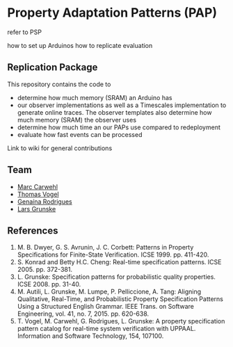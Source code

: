 # Property Adaptation Patterns (PAP)

refer to PSP

how to set up Arduinos
how to replicate evaluation
## Replication Package
This repository contains the code to
* determine how much memory (SRAM) an Arduino has
* our observer implementations as well as a Timescales implementation to generate online traces. The observer templates also determine how much memory (SRAM) the observer uses
* determine how much time an our PAPs use compared to redeployment
* evaluate how fast events can be processed

Link to wiki for general contributions

## Team
* [Marc Carwehl](https://github.com/carwehlm)
* [Thomas Vogel](https://github.com/thomas-vogel)
* [Genaína Rodrigues](https://github.com/genaina)
* [Lars Grunske](https://github.com/larsgrunske)

## References
1. M. B. Dwyer, G. S. Avrunin, J. C. Corbett: Patterns in Property Specifications for Finite-State Verification. ICSE 1999. pp. 411-420.
2. S. Konrad and Betty H.C. Cheng: Real-time specification patterns. ICSE 2005. pp. 372-381.
3. L. Grunske: Specification patterns for probabilistic quality properties. ICSE 2008. pp. 31-40.
4. M. Autili, L. Grunske, M. Lumpe, P. Pelliccione, A. Tang: Aligning Qualitative, Real-Time, and Probabilistic Property Specification Patterns Using a Structured English Grammar. IEEE Trans. on Software Engineering, vol. 41, no. 7, 2015. pp. 620-638.
5. T. Vogel, M. Carwehl, G. Rodrigues, L. Grunske: A property specification pattern catalog for real-time system verification with UPPAAL. Information and Software Technology, 154, 107100.
